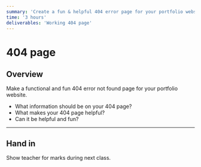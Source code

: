 ```yaml
---
summary: 'Create a fun & helpful 404 error page for your portfolio website.'
time: '3 hours'
deliverables: 'Working 404 page'
---
```


# 404 page

## Overview

Make a functional and fun 404 error not found page for your portfolio website.

- What information should be on your 404 page?
- What makes your 404 page helpful?
- Can it be helpful and fun?

---

## Hand in

Show teacher for marks during next class.
